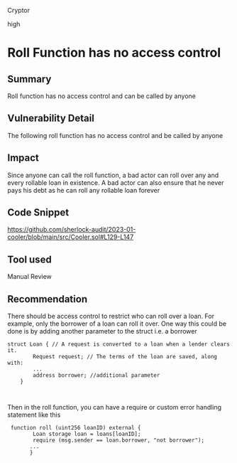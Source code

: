 Cryptor

high

# Roll Function has no access control

## Summary
Roll function has no access control and can be called by anyone

## Vulnerability Detail
The following roll function has no access control and be called by anyone


## Impact
Since anyone can call the roll function, a bad actor can roll over any and every rollable loan in existence. A bad actor can also ensure that he never pays his debt as he can roll any rollable loan forever 

## Code Snippet
https://github.com/sherlock-audit/2023-01-cooler/blob/main/src/Cooler.sol#L129-L147


## Tool used

Manual Review

## Recommendation
There should be access control to restrict who can roll over a loan. For example, only the borrower of a loan can roll it over.  One way this could be done is by adding another parameter to the struct  i.e. a borrower 
```solidity 
struct Loan { // A request is converted to a loan when a lender clears it.
        Request request; // The terms of the loan are saved, along with:
        ...
        address borrower; //additional parameter
    }



```

Then in the roll function, you can have a require or custom error handling statement like this 

```solidity 
 function roll (uint256 loanID) external {
        Loan storage loan = loans[loanID];
        require (msg.sender == loan.borrower, "not borrower");
       ...
       }
```